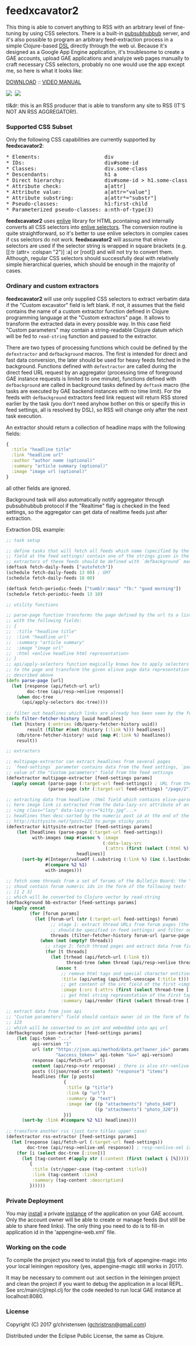# feedxcavator2

This thing is able to convert anything to RSS with an arbitrary level of 
fine-tuning by using CSS selectors. There is a built-in [pubsubhubbub](https://en.wikipedia.org/wiki/PubSubHubbub)
server, and it's also possible to program an arbitrary
feed-extraction process in a simple Clojure-based [DSL](https://en.wikipedia.org/wiki/Domain-specific_language) directly through the web ui.
Because it's designed as a Google App Engine application, it's troublesome to 
create a GAE accounts, upload GAE applications and analyze web pages manually to 
craft necessary CSS selectors, probably no one would use the app except me, 
so here is what it looks like:

[DOWNLOAD](https://github.com/GChristensen/feedxcavator2/releases/download/2.0.0/feedxcavator-2.0.0.zip) :: [VIDEO MANUAL](https://youtu.be/jHKo4CM-Qfw)

<a href="https://github.com/GChristensen/feedxcavator2/blob/master/img/xcavator.png" target="_blank"><img src="https://github.com/GChristensen/feedxcavator2/blob/master/img/xcavator_thumb.png" /></a>&nbsp;&nbsp;<a href="https://github.com/GChristensen/feedxcavator2/blob/master/img/custom.png" target="_blank"><img src="https://github.com/GChristensen/feedxcavator2/blob/master/img/custom_thumb.png" /></a>

tl&dr: this is an RSS producer that is able to transform any site
to RSS (IT'S NOT AN RSS AGGREGATOR!).

### Supported CSS Subset

Only the following CSS capabilities are currently supported by __feedxcavator2__:

<pre>
* Elements:                     div
* IDs:                          div#some-id
* Classes:                      div.some-class
* Descendants:                  h1 a
* Direct hierarchy:             div#some-id > h1.some-class > a
* Attribute check:              a[attr]
* Attribute value:              a[attr="value"]
* Attribute substring:          a[attr*="substr"]
* Pseudo-classes:               h1:first-child
* Parameterized pseudo-classes: a:nth-of-type(3)
</pre>

__feedxcavator2__ uses [enlive](https://github.com/cgrand/enlive#readme)
library for HTML pcontainsg and internally converts all CSS selectors into
[enlive selectors](http://enlive.cgrand.net/syntax.html).
The conversion routine is quite straightforward, so it's 
better to use enlive selectors in complex cases if css selectors do not work. 
__feedxcavator2__ will assume that elnive selectors are used if the selector 
string is wrapped in square brackets (e.g. [[:tr (attr= :colspan "2")] :a] or [root]) and will not try to convert them.
Although, regular CSS selectors should successfully deal with relatively simple hierarchical 
queries, which should be enough in the majority of cases.

### Ordinary and custom extractors

__feedxcavator2__ will use only supplied CSS selectors to extract verbatim data if the 
"Custom excavator" field is left blank. If not, it assumes that the field contains the name 
of a custom extractor function defined in Clojure programming language at the "Custom 
extractors" page. It allows to transform the extracted data in every possible way.
In this case field "Custom parameters" may contain a string-readable 
Clojure datum which will be fed to `read-string` function and passed to the extractor.

There are two types of processing functions which could be defined by the `defextractor` and
`defbackground` macros. The first is intended for direct and fast data conversion,
the later should be used for heavy feeds fetched in the background. Functions defined
with `defextractor` are called during the direct feed URL request by an aggregator (processing time of 
foreground GAE instance requests is limited to one minute), functions defined with
`defbackground` are called in background tasks defined by `deftask` macro (the tasks 
are executed by GAE backend instances with no time limit). 
For the feeds with `defbackground` extractors feed link request will return RSS stored earlier by 
the task (you don't need anyhow bother on this or specify this in feed settings, 
all is resolved by DSL), so RSS will change only after the next task execution. 

An extractor should return a collection of headline maps with the following fields:
```clojure
{
  :title "headline title" 
  :link "headline url" 
  :author "author name (optional)"
  :summary "article summary (optional)" 
  :image "image url (optional)" 
}
```
all other fields are ignored.

Background task will also automatically notify aggregator through pubsubhubbub protocol 
if the "Realtime" flag is checked in the feed settings, so the aggregator can get data of realtime
feeds just after extraction.

Extraction DSL example:

```clojure
;; task setup 

;; define tasks that will fetch all feeds which name (specified by the "Feed title" 
;; field at the feed settings) contain one of the strings given in the parameter vector;
;; extractors of these feeds should be defined with `defbackground` macro
(deftask fetch-daily-feeds ["autofetch"])
(schedule fetch-daily-feeds 13 00) ; GMT
(schedule fetch-daily-feeds 18 00)

(deftask fetch-periodic-feeds ["tumblr:mass" "fb:" "good morning"])
(schedule fetch-periodic-feeds 13 10)

;; utility functions

;; parse-page function transforms the page defined by the url to a list of maps (headlines) 
;; with the following fields:
;; {
;;  :title "headline title" 
;;  :link "headline url" 
;;  :summary "article summary" 
;;  :image "image url" 
;;  :html <enlive headline html representation>
;; }
;; api/apply-selectors function magically knows how to apply selectors from the feed settings 
;; to the page and transform the given elinve page data representation to the list of headlines 
;; described above
(defn parse-page [url]
  (let [response (api/fetch-url url)
        doc-tree (api/resp->enlive response)]
    (when doc-tree
      (api/apply-selectors doc-tree))))
 
;; filter out headlines which links are already has been seen by the fetcher 
(defn filter-fetcher-history [uuid headlines]
  (let [history (:entries (db/query-fetcher-history uuid))
        result (filter #(not (history (:link %))) headlines)]
    (db/store-fetcher-history! uuid (map #(:link %) headlines))
    result))

;; extractors

;; multipage-extractor can extract headlines from several pages
;; `feed-settings` parameter contains data from the feed settings, `params` hold the string-read
;; value of the "Custom parameters" field from the feed settings 
(defextractor multipage-extractor [feed-settings params]
  (apply concat (parse-page (:target-url feed-settings)) ; URL from the "Target URL" field
                (parse-page (str (:target-url feed-settings) "/page/2"))))

;; extracting data from headline :thml field which contains elive-parsed html tree of a headline;
;; here image link is extracted from the data-lazy-src attribute of an 
;; <img class="lazy" data-lazy-src="kitty.jpg"...>
;; headlines then desc-sorted by the numeric post id at the end of the link: 
;; http://kittysite.net/?post=123 to purge sticky posts              
(defextractor kittysite-extractor [feed-settings params]
    (let [headlines (parse-page (:target-url feed-settings))
          with-images (map #(assoc % :image 
                                     (:data-lazy-src 
                                      (:attrs (first (select (:html %) [:img.lazy]))))) 
                           headlines)]
      (sort-by #(Integer/valueOf (.substring (:link %) (inc (.lastIndexOf (:link %) "=")))) 
               #(compare %2 %1) 
               with-images)))

;; fetch some threads from a set of forums of the Bulletin Board; the "Custom parameters" field 
;; shoud contain forum numeric ids in the form of the following text:
;; [1 2 3]
;; which will be converted to Clojure vector by read-string
(defbackground bb-extractor [feed-settings params]
  (apply concat
         (for [forum params]
           (let [forum-url (str (:target-url feed-settings) forum)
                 ;; stage 1: extract thread URLs from forum pages (the corresponding selectors 
                 ;; should be specified in feed settings) and filter out already seen urls
                 threads (filter-fetcher-history forum-url (parse-page forum-url))                                             
             (when (not (empty? threads))
               ;; stage 2: fetch thread pages and extract data from first posts using enlive
               (for [t threads]
                 (let [trhead (api/fetch-url (:link t))
                       thread-tree (when thread (api/resp->enlive thread))]
                   (assoc t
                     ;; remove html tags and special character entities
                     :title (api/untag (api/html-unescape (:title t)))
                     ;; get content of the src field of the first <img> tag from post text
                     :image (:src (:attrs (first (select thread-tree [:.post_text :img]))))
                     ;; get html string representation of the first tag with .post_text class 
                     :summary (api/render (first (select thread-tree [:.post_text])))))))))))

;; extract data from json api
;; "Custom parameters" field should contain owner id in the form of following text:
;; 123
;; which will be converted to an int and embedded into api url
(defbackground json-extractor [feed-settings params]
    (let [api-token "..."
          api-version "1"
          url (str "https://json.api/method/data.get?owner_id=" params 
                   "&access_token=" api-token "&v=" api-version)
          response (api/fetch-url url)
          content (api/resp->str response) ; there is also str->enlive
          posts (((json/read-str content) "response") "items")
          headlines (for [p posts]
                      {
                       :title (p "title")
                       :link (p "url")
                       :summary (p "text")
                       :image (or ((p "attachments") "photo_640")
                                  ((p "attachments") "photo_320"))
                      })]
      (sort-by :link #(compare %2 %1) headlines)))
      
;; transform another rss (just turn titles upper case)
(defextractor rss-extractor [feed-settings params]
  (let [response (api/fetch-url (:target-url feed-settings))
        doc-tree (api/resp->enlive-xml response)] ; resp->enlive-xml is for xml-input
    (for [i (select doc-tree [:item])]
      (let [tag-content #(apply str (:content (first (select i [%]))))]
         {
          :title (str/upper-case (tag-content :title))
          :link (tag-content :link)
          :summary (tag-content :description)
         })))))
```

### Private Deployment

You may [install](http://code.google.com/appengine/docs/java/gettingstarted/uploading.html) 
a private [instance](https://github.com/GChristensen/feedxcavator2/releases/download/2.0.0/feedxcavator-2.0.0.zip)
of the application on your GAE account. Оnly the account owner will be able 
to create or manage feeds (but still be able to share feed links). The only 
thing you need to do is to fill-in application id in the 'appengine-web.xml' file.

### Working on the code

To compile the project you need to install [this](https://github.com/GChristensen/appengine-magic) fork of 
appengine-magic into your local leiningen repository (yes, appengine-magic still works in 2017).

It may be necessary to comment out :aot section in the leiningen project and clean the project if you want to 
debug the application in a local REPL. See src/main/clj/repl.clj for the code needed to run local GAE instance
at localhost:8080. 

### License

Copyright (C) 2017 g/christensen (gchristnsn@gmail.com)

Distributed under the Eclipse Public License, the same as Clojure.

